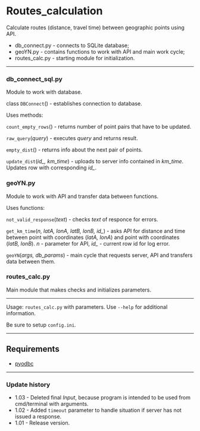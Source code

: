 # Routes_calculation
Calculate routes (distance, travel time) between geographic points using API.

<ul>
<li>db_connect.py - connects to SQLite database;</li>
<li>geoYN.py - contains functions to work with API and main work cycle;</li>
<li>routes_calc.py - starting module for initialization.</li>
</ul>
<hr>

### db_connect_sql.py

Module to work with database.

class `DBConnect`() - establishes connection to database.

Uses methods:

`count_empty_rows`() - returns number of point pairs that have to be updated.

`raw_query`(<i>query</i>) - executes <i>query</i> and returns result.

`empty_dist`() - returns info about the next pair of points.

`update_dist`(<i>id_, km_time</i>) - uploads to server info contained in <i>km_time</i>. Updates row with corresponding <i>id_</i>.

### geoYN.py

Module to work with API and transfer data between functions.

Uses functions:

`not_valid_response`(<i>text</i>) - checks <i>text</i> of responce for errors.

`get_km_time`(<i>n, latA, lonA, latB, lonB, id_</i>) - asks API for distance and time between point with coordinates (<i>latA, lonA</i>) and point with coordinates (<i>latB, lonB</i>). <i>n</i> - parameter for API, 
 <i>id_</i> - current row id for log error.

`geoYN`(<i>args, db_params</i>) - main cycle that requests server, API and transfers data between them.

### routes_calc.py

Main module that makes checks and initializes parameters.

<hr>

Usage: `routes_calc.py` with parameters. Use `--help` for additional information. 

Be sure to setup `config.ini`.

<hr>

## Requirements

* [pyodbc](https://github.com/mkleehammer/pyodbc)

<hr>

### Update history

*  1.03 - Deleted final <i>Input</i>, because program is intended to be used from cmd/terminal with arguments.
*  1.02 - Added `timeout` parameter to handle situation if server has not issued a response.
*  1.01 - Release version.